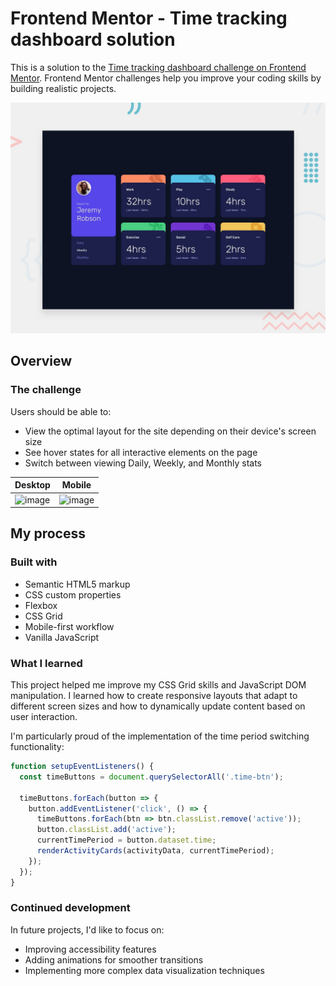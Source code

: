 # Frontend Mentor - Time tracking dashboard solution

This is a solution to the [Time tracking dashboard challenge on Frontend Mentor](https://www.frontendmentor.io/challenges/time-tracking-dashboard-UIQ7167Jw). Frontend Mentor challenges help you improve your coding skills by building realistic projects. 

![](./preview.jpg)

## Overview

### The challenge

Users should be able to:

- View the optimal layout for the site depending on their device's screen size
- See hover states for all interactive elements on the page
- Switch between viewing Daily, Weekly, and Monthly stats

| Desktop | Mobile |
| ------- | ------ |
|<img width="1440" height="1024" alt="image" src="https://github.com/user-attachments/assets/8df5c2a2-eac9-4915-b704-cfcd5bce5a92" />|<img width="375" height="1469" alt="image" src="https://github.com/user-attachments/assets/8bf63030-269e-4bdf-b3a0-67725c954513" />|

## My process

### Built with

- Semantic HTML5 markup
- CSS custom properties
- Flexbox
- CSS Grid
- Mobile-first workflow
- Vanilla JavaScript

### What I learned

This project helped me improve my CSS Grid skills and JavaScript DOM manipulation. I learned how to create responsive layouts that adapt to different screen sizes and how to dynamically update content based on user interaction.

I'm particularly proud of the implementation of the time period switching functionality:

```js
function setupEventListeners() {
  const timeButtons = document.querySelectorAll('.time-btn');
  
  timeButtons.forEach(button => {
    button.addEventListener('click', () => {
      timeButtons.forEach(btn => btn.classList.remove('active'));
      button.classList.add('active');
      currentTimePeriod = button.dataset.time;
      renderActivityCards(activityData, currentTimePeriod);
    });
  });
}
```

### Continued development

In future projects, I'd like to focus on:
- Improving accessibility features
- Adding animations for smoother transitions
- Implementing more complex data visualization techniques
